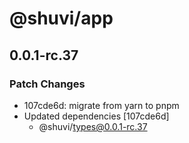 # @shuvi/app

## 0.0.1-rc.37

### Patch Changes

- 107cde6d: migrate from yarn to pnpm
- Updated dependencies [107cde6d]
  - @shuvi/types@0.0.1-rc.37
